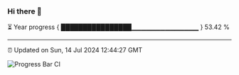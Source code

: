 ### Hi there 👋

⏳ Year progress { ████████████████▁▁▁▁▁▁▁▁▁▁▁▁▁▁ } 53.42 %

---

⏰ Updated on Sun, 14 Jul 2024 12:44:27 GMT

![Progress Bar CI](https://github.com/liununu/liununu/workflows/Progress%20Bar%20CI/badge.svg)
